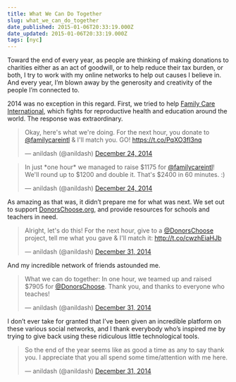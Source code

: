 ```yaml
---
title: What We Can Do Together
slug: what_we_can_do_together
date_published: 2015-01-06T20:33:19.000Z
date_updated: 2015-01-06T20:33:19.000Z
tags: [nyc]
---
```


Toward the end of every year, as people are thinking of making donations to charities either as an act of goodwill, or to help reduce their tax burden, or both, I try to work with my online networks to help out causes I believe in. And every year, I’m blown away by the generosity and creativity of the people I’m connected to.

2014 was no exception in this regard. First, we tried to help [Family Care International](http://www.familycareintl.org/en/home), which fights for reproductive health and education around the world. The response was extraordinary.

<blockquote class="twitter-tweet" data-dnt="true" data-theme="dark"><p lang="en" dir="ltr">Okay, here&#39;s what we&#39;re doing. For the next hour, you donate to <a href="https://twitter.com/familycareintl?ref_src=twsrc%5Etfw">@familycareintl</a> &amp; I&#39;ll match you. GO! <a href="https://t.co/PqXO3fI3nq">https://t.co/PqXO3fI3nq</a></p>&mdash; anildash (@anildash) <a href="https://twitter.com/anildash/status/547822383978266624?ref_src=twsrc%5Etfw">December 24, 2014</a></blockquote> <script async src="https://platform.twitter.com/widgets.js" charset="utf-8"></script>

<blockquote class="twitter-tweet" data-dnt="true" data-theme="dark"><p lang="en" dir="ltr">In just *one hour* we managed to raise $1175 for <a href="https://twitter.com/familycareintl?ref_src=twsrc%5Etfw">@familycareintl</a>! We&#39;ll round up to $1200 and double it. That&#39;s $2400 in 60 minutes. :)</p>&mdash; anildash (@anildash) <a href="https://twitter.com/anildash/status/547837919126618112?ref_src=twsrc%5Etfw">December 24, 2014</a></blockquote>

As amazing as that was, it didn’t prepare me for what was next. We set out to support [DonorsChoose.org](http://www.donorschoose.org/), and provide resources for schools and teachers in need.

<blockquote class="twitter-tweet" data-dnt="true" data-theme="dark"><p lang="en" dir="ltr">Alright, let&#39;s do this! For the next hour, give to a <a href="https://twitter.com/DonorsChoose?ref_src=twsrc%5Etfw">@DonorsChoose</a> project, tell me what you gave &amp; I&#39;ll match it: <a href="http://t.co/cwzhEiaHJb">http://t.co/cwzhEiaHJb</a></p>&mdash; anildash (@anildash) <a href="https://twitter.com/anildash/status/550374339686977536?ref_src=twsrc%5Etfw">December 31, 2014</a></blockquote>

And my incredible network of friends astounded me.

<blockquote class="twitter-tweet" data-conversation="none" data-dnt="true" data-theme="dark"><p lang="en" dir="ltr">What we can do together: In one hour, we teamed up and raised $7905 for <a href="https://twitter.com/DonorsChoose?ref_src=twsrc%5Etfw">@DonorsChoose</a>. Thank you, and thanks to everyone who teaches!</p>&mdash; anildash (@anildash) <a href="https://twitter.com/anildash/status/550392267903873024?ref_src=twsrc%5Etfw">December 31, 2014</a></blockquote> 

I don’t ever take for granted that I’ve been given an incredible platform on these various social networks, and I thank everybody who’s inspired me by trying to give back using these ridiculous little technological tools.

<blockquote class="twitter-tweet" data-dnt="true" data-theme="dark"><p lang="en" dir="ltr">So the end of the year seems like as good a time as any to say thank you. I appreciate that you all spend some time/attention with me here.</p>&mdash; anildash (@anildash) <a href="https://twitter.com/anildash/status/550396242518618112?ref_src=twsrc%5Etfw">December 31, 2014</a></blockquote> 
